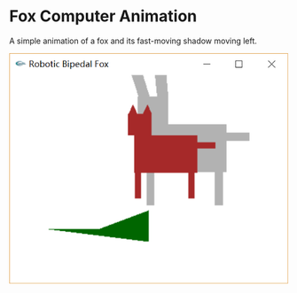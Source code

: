 # Fox Computer Animation

A simple animation of a fox and its fast-moving shadow moving left.

![Image of Fox Animation](https://github.com/briancha/programming-challenges/raw/master/Fox%20computer%20animation/screenshot.png)